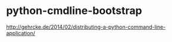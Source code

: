python-cmdline-bootstrap
========================

http://gehrcke.de/2014/02/distributing-a-python-command-line-application/

